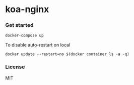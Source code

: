 # koa-nginx

### Get started

```
docker-compose up
```

To disable auto-restart on local

```
docker update --restart=no $(docker container ls -a -q)
```

### License

MIT

